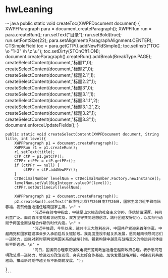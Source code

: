 # hwLeaning

··· java
public static void createToc(XWPFDocument document) {
        XWPFParagraph para = document.createParagraph();
        XWPFRun run = para.createRun();
        run.setText("目录");
        run.setBold(true);
        run.setFontSize(22);
        para.setAlignment(ParagraphAlignment.CENTER);
        CTSimpleField toc = para.getCTP().addNewFldSimple();
        toc.setInstr("TOC \\o \"1-3\" \\h \\z \\u");
        toc.setDirty(STOnOff1.ON);
        document.createParagraph().createRun().addBreak(BreakType.PAGE);
        createSelectContent(document,"标题1",0);
        createSelectContent(document,"标题2",0);
        createSelectContent(document,"标题2.1",1);
        createSelectContent(document,"标题2.2",1);
        createSelectContent(document,"标题3",0);
        createSelectContent(document,"标题3.1",1);
        createSelectContent(document,"标题3.1.1",2);
        createSelectContent(document,"标题3.1.2",2);
        createSelectContent(document,"标题3.2",1);
        createSelectContent(document,"标题3.3",1);
        document.enforceUpdateFields();
    }


    public static void createSelectContent(XWPFDocument document, String title, int level){
        XWPFParagraph p1 = document.createParagraph();
        XWPFRun r1 = p1.createRun();
        r1.setText(title);
        CTP ctP = p1.getCTP();
        CTPPr ctPPr = ctP.getPPr();
        if (ctPPr == null) {
            ctPPr = ctP.addNewPPr();
        }
        CTDecimalNumber levelNum = CTDecimalNumber.Factory.newInstance();
        levelNum.setVal(BigInteger.valueOf(level));
        ctPPr.setOutlineLvl(levelNum);

        XWPFParagraph p2 = document.createParagraph();
        p2.createRun().setText("新华社北京7月26日电7月26日，国家主席习近平致电阮春福，祝贺他当选连任越南国家主席。\n" +
                "习近平在贺电中指出，中越是山水相连的社会主义邻邦，传统情谊深厚，共同利益广泛。面对百年变局和世纪灾疫，双方坚守共同理想信念，践行团结友好初心，以实际行动赋予两国全面战略合作新的时代内涵。\n" +
                "习近平强调，今年以来，越共十三大胜利召开，中国共产党迎来百年华诞。中越两党和国家建设事业步入承前启后关键阶段。我高度重视中越关系发展，愿同越南领导同志们一道努力，加强对新时期两党两国关系的战略引领，朝着构建中越具有战略意义的命运共同体目标不断迈进。\n" +
                "同日，国务院总理李克强致电祝贺范明政当选连任越南政府总理，表示愿同范明政总理一道努力，增进双方政治互信，夯实友好合作基础，加快发展战略对接，构建互利共赢格局，推动新时期中越关系不断向前发展。");

    }
    ```

